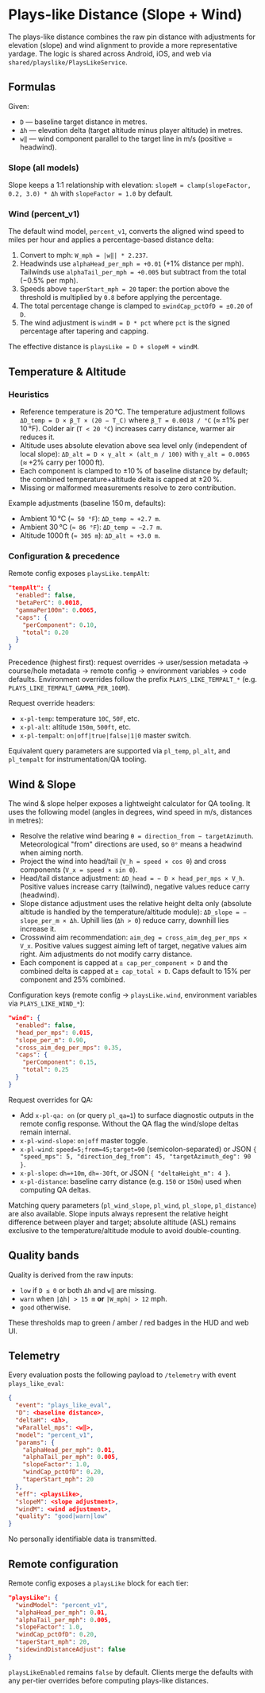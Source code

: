 # Plays-like Distance (Slope + Wind)

The plays-like distance combines the raw pin distance with adjustments for elevation
(slope) and wind alignment to provide a more representative yardage. The logic is
shared across Android, iOS, and web via `shared/playslike/PlaysLikeService`.

## Formulas

Given:

- `D` — baseline target distance in metres.
- `Δh` — elevation delta (target altitude minus player altitude) in metres.
- `w‖` — wind component parallel to the target line in m/s (positive = headwind).

### Slope (all models)

Slope keeps a 1:1 relationship with elevation: `slopeM = clamp(slopeFactor, 0.2, 3.0) * Δh`
with `slopeFactor = 1.0` by default.

### Wind (percent_v1)

The default wind model, `percent_v1`, converts the aligned wind speed to miles per
hour and applies a percentage-based distance delta:

1. Convert to mph: `W_mph = |w‖| * 2.237`.
2. Headwinds use `alphaHead_per_mph = +0.01` (+1% distance per mph). Tailwinds use
   `alphaTail_per_mph = +0.005` but subtract from the total (−0.5% per mph).
3. Speeds above `taperStart_mph = 20` taper: the portion above the threshold is
   multiplied by `0.8` before applying the percentage.
4. The total percentage change is clamped to `±windCap_pctOfD = ±0.20` of `D`.
5. The wind adjustment is `windM = D * pct` where `pct` is the signed percentage
   after tapering and capping.

The effective distance is `playsLike = D + slopeM + windM`.

## Temperature & Altitude

### Heuristics

- Reference temperature is 20 °C. The temperature adjustment follows `ΔD_temp = D × β_T × (20 − T_C)`
  where `β_T = 0.0018 / °C` (≈ ±1% per 10 °F). Colder air (`T < 20 °C`) increases carry
  distance, warmer air reduces it.
- Altitude uses absolute elevation above sea level only (independent of local slope):
  `ΔD_alt = D × γ_alt × (alt_m / 100)` with `γ_alt = 0.0065` (≈ +2% carry per 1000 ft).
- Each component is clamped to ±10 % of baseline distance by default; the combined
  temperature+altitude delta is capped at ±20 %.
- Missing or malformed measurements resolve to zero contribution.

Example adjustments (baseline 150 m, defaults):

- Ambient 10 °C (`≈ 50 °F`): `ΔD_temp ≈ +2.7 m`.
- Ambient 30 °C (`≈ 86 °F`): `ΔD_temp ≈ −2.7 m`.
- Altitude 1000 ft (`≈ 305 m`): `ΔD_alt ≈ +3.0 m`.

### Configuration & precedence

Remote config exposes `playsLike.tempAlt`:

```json
"tempAlt": {
  "enabled": false,
  "betaPerC": 0.0018,
  "gammaPer100m": 0.0065,
  "caps": {
    "perComponent": 0.10,
    "total": 0.20
  }
}
```

Precedence (highest first): request overrides → user/session metadata → course/hole
metadata → remote config → environment variables → code defaults. Environment overrides
follow the prefix `PLAYS_LIKE_TEMPALT_*` (e.g. `PLAYS_LIKE_TEMPALT_GAMMA_PER_100M`).

Request override headers:

- `x-pl-temp`: temperature `10C`, `50F`, etc.
- `x-pl-alt`: altitude `150m`, `500ft`, etc.
- `x-pl-tempalt`: `on|off|true|false|1|0` master switch.

Equivalent query parameters are supported via `pl_temp`, `pl_alt`, and `pl_tempalt` for
instrumentation/QA tooling.

## Wind & Slope

The wind & slope helper exposes a lightweight calculator for QA tooling. It uses the
following model (angles in degrees, wind speed in m/s, distances in metres):

- Resolve the relative wind bearing `θ = direction_from − targetAzimuth`. Meteorological
  "from" directions are used, so `0°` means a headwind when aiming north.
- Project the wind into head/tail (`V_h = speed × cos θ`) and cross components
  (`V_x = speed × sin θ`).
- Head/tail distance adjustment: `ΔD_head = − D × head_per_mps × V_h`. Positive values
  increase carry (tailwind), negative values reduce carry (headwind).
- Slope distance adjustment uses the relative height delta only (absolute altitude is
  handled by the temperature/altitude module): `ΔD_slope = − slope_per_m × Δh`. Uphill
  lies (`Δh > 0`) reduce carry, downhill lies increase it.
- Crosswind aim recommendation: `aim_deg = cross_aim_deg_per_mps × V_x`. Positive values
  suggest aiming left of target, negative values aim right. Aim adjustments do not modify
  carry distance.
- Each component is capped at `± cap_per_component × D` and the combined delta is capped
  at `± cap_total × D`. Caps default to 15% per component and 25% combined.

Configuration keys (remote config → `playsLike.wind`, environment variables via
`PLAYS_LIKE_WIND_*`):

```json
"wind": {
  "enabled": false,
  "head_per_mps": 0.015,
  "slope_per_m": 0.90,
  "cross_aim_deg_per_mps": 0.35,
  "caps": {
    "perComponent": 0.15,
    "total": 0.25
  }
}
```

Request overrides for QA:

- Add `x-pl-qa: on` (or query `pl_qa=1`) to surface diagnostic outputs in the remote
  config response. Without the QA flag the wind/slope deltas remain internal.
- `x-pl-wind-slope`: `on|off` master toggle.
- `x-pl-wind`: `speed=5;from=45;target=90` (semicolon-separated) or JSON
  `{ "speed_mps": 5, "direction_deg_from": 45, "targetAzimuth_deg": 90 }`.
- `x-pl-slope`: `dh=+10m`, `dh=-30ft`, or JSON `{ "deltaHeight_m": 4 }`.
- `x-pl-distance`: baseline carry distance (e.g. `150` or `150m`) used when computing
  QA deltas.

Matching query parameters (`pl_wind_slope`, `pl_wind`, `pl_slope`, `pl_distance`) are also
available.
Slope inputs always represent the relative height difference between player and target;
absolute altitude (ASL) remains exclusive to the temperature/altitude module to avoid
double-counting.

## Quality bands

Quality is derived from the raw inputs:

- `low` if `D ≤ 0` or both `Δh` and `w‖` are missing.
- `warn` when `|Δh| > 15 m` **or** `|W_mph| > 12` mph.
- `good` otherwise.

These thresholds map to green / amber / red badges in the HUD and web UI.

## Telemetry

Every evaluation posts the following payload to `/telemetry` with event
`plays_like_eval`:

```json
{
  "event": "plays_like_eval",
  "D": <baseline distance>,
  "deltaH": <Δh>,
  "wParallel_mps": <w‖>,
  "model": "percent_v1",
  "params": {
    "alphaHead_per_mph": 0.01,
    "alphaTail_per_mph": 0.005,
    "slopeFactor": 1.0,
    "windCap_pctOfD": 0.20,
    "taperStart_mph": 20
  },
  "eff": <playsLike>,
  "slopeM": <slope adjustment>,
  "windM": <wind adjustment>,
  "quality": "good|warn|low"
}
```

No personally identifiable data is transmitted.

## Remote configuration

Remote config exposes a `playsLike` block for each tier:

```json
"playsLike": {
  "windModel": "percent_v1",
  "alphaHead_per_mph": 0.01,
  "alphaTail_per_mph": 0.005,
  "slopeFactor": 1.0,
  "windCap_pctOfD": 0.20,
  "taperStart_mph": 20,
  "sidewindDistanceAdjust": false
}
```

`playsLikeEnabled` remains `false` by default. Clients merge the defaults with any
per-tier overrides before computing plays-like distances.

